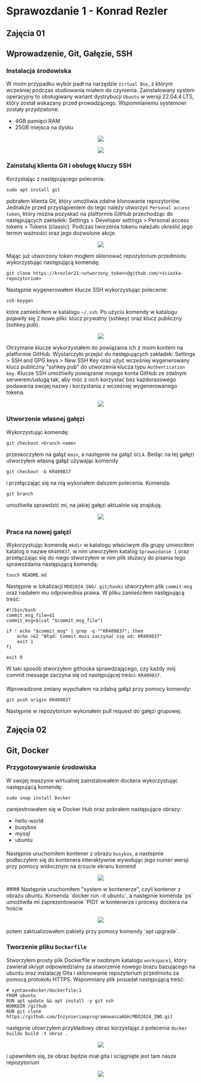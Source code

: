 # Sprawozdanie 1 - Konrad Rezler
## Zajęcia 01
## Wprowadzenie, Git, Gałęzie, SSH
### Instalacja środowiska
W moim przypadku wybór padł na narzędzie `Virtual Box`, z którym wcześniej podczas studiowania miałem do czynienia. Zainstalowany system operacyjny to obsługiwany wariant dystrybucji `Ubuntu` w wersji 22.04.4 LTS, który został wskazany przed prowadzącego. Wspomnianemu systemowi zostały przydzielone:
- 4GB pamięci RAM
- 25GB miejsca na dysku

<p align="center">
 <img src="https://github.com/InzynieriaOprogramowaniaAGH/MDO2024_INO/blob/KR409837/ITE/GCL4/KR409837/Sprawozdanie1/VirtualBox.png">
</p>
<p align="center">
 <img src="https://github.com/InzynieriaOprogramowaniaAGH/MDO2024_INO/blob/KR409837/ITE/GCL4/KR409837/Sprawozdanie1/pamiec.png">
</p>

### Zainstaluj klienta Git i obsługę kluczy SSH
Korzystając z następującego polecenia:
```
sudo apt install git
```
pobrałem klienta Git, który umożliwia zdalne klonowanie repozytoriów. Jednakże przed przystąpieniem do tego należy utworzyć `Personal access token`, który można pozyskać na platformie GitHub przechodząc do następujących zakładek: Settings > Developer settings > Personal access tokens > Tokens (classic). Podczas tworzenia tokenu należało określić jego termin ważności oraz jego dozwolone akcje.

<p align="center">
 <img src="https://github.com/InzynieriaOprogramowaniaAGH/MDO2024_INO/blob/KR409837/ITE/GCL4/KR409837/Sprawozdanie1/Personal Access Token.png">
</p>


Mając już utworzony token mogłem sklonować repozytorium przedmiotu wykorzystując następującą komendę:
```
git clone https://krezler21:<utworzony_token>@github.com/<ścieżka-repozytorium>
```

Następnie wygenerowałem klucze SSH wykorzystując polecenie:
```
ssh-keygen
```
które zamieściłem w katalogu `~/.ssh`. Po użyciu komendy w katalogu pojawiły się 2 nowe pliki: klucz prywatny (sshkey) oraz klucz publiczny (sshkey.pub).
<p align="center">
 <img src="https://github.com/InzynieriaOprogramowaniaAGH/MDO2024_INO/blob/KR409837/ITE/GCL4/KR409837/Sprawozdanie1/sshkey ls.png">
</p>

Otrzymane klucze wykorzystałem do powiązania ich z moim kontem na platformie GitHub. Wystarczyło przejść do następujących zakładek: Settings > SSH and GPG keys > New SSH Key oraz użyć wcześniej wygenerowany klucz publiczny "sshkey.pub" do utworzenia klucza typu `Authentication key`.
Klucze SSH umożliwiły powiązanie mojego konta GitHub ze zdalnym serwerem/usługą tak, aby móc z nich korzystać bez każdorazowego podawania swojej nazwy i korzystania z wcześniej wygenerowanego tokena.
<p align="center">
 <img src="https://github.com/InzynieriaOprogramowaniaAGH/MDO2024_INO/blob/KR409837/ITE/GCL4/KR409837/Sprawozdanie1/sshkey.png">
</p>

### Utworzenie własnej gałęzi
Wykorzystując komendę:
```
git checkout <branch-name>
```
przeskoczyłem na gałąź `main`, a następnie na gałąź `GCL4`. Bedąc na tej gałęzi utworzyłem własną gałąź używając komendy
```
git checkout -b KR409837
```
i przełączając się na nią wykonałem dalszem polecenia. Komenda:
```
git branch
```
umożliwiła sprawdzić mi, na jakiej gałęzi aktualnie się znajduję.
<p align="center">
 <img src="https://github.com/InzynieriaOprogramowaniaAGH/MDO2024_INO/blob/KR409837/ITE/GCL4/KR409837/Sprawozdanie1/gitbranch.png">
</p>

### Praca na nowej galęzi
Wykorzystując komendę `mkdir` w katalogu właściwym dla grupy umiesciłem katalog o nazwe `KR409837`, w nim utworzyłem katalog `Sprawozdanie 1` oraz przełączając się do niego stworzyłem w nim plik służacy do pisania tego sprawozdania następującą komendą:
```
touch README.md
```

Następnie w lokalizacji `MDO2024_INO/.git/hooks` utworzyłem plik `commit-msg` oraz nadałem mu odpowiednia prawa. W pliku zamieściłem następującą treść:
```
#!/bin/bash 
commit_msg_file=$1
commit_msg=$(cat "$commit_msg_file")

if ! echo "$commit_msg" | grep -q "^KR409837"; then
    echo >&2 "Błąd: Commit musi zaczynać się od: KR409837"
    exit 1
fi

exit 0
```
W taki sposób stworzyłem githooka sprawdzającego, czy każdy mój commit message zaczyna się od następującej treści: `KR409837`.
####
Wprowadzone zmiany wypchałem na zdalną gałąź przy pomocy komendy:
```
git push origin KR409837
```
Następnie w repozytorium wykonałem pull request do gałęzi grupowej.

####
## Zajęcia 02
## Git, Docker
### Przygotowywanie środowiska
W swojej maszynie wirtualnej zainstalowałem dockera wykorzystując następującą komendę:
```
sudo snap install Docker
```
zarejestrowałem się w Docker Hub oraz pobrałem następujące obrazy:
- hello-world
- busybox
- mysql
- ubuntu
#### 
Następnie uruchomiłem kontener z obrazu `busybox`, a nastepnie podłaczyłem się do kontenera interaktywnie wywołując jego numer wersji przy pomocy widocznym na zrzucie ekranu komend
<p align="center">
 <img src="https://github.com/InzynieriaOprogramowaniaAGH/MDO2024_INO/blob/KR409837/ITE/GCL4/KR409837/Sprawozdanie1/busybox.png">
</p>
####
Następnie uruchomiłem "system w kontenerze", czyli kontener z obrazu ubuntu. Komenda `docker run -it ubuntu`, a następnie komenda `ps` umożliwiła mi zaprezentowanie `PID1` w kontenerze i procesy dockera na hoście
<p align="center">
 <img src="https://github.com/InzynieriaOprogramowaniaAGH/MDO2024_INO/blob/KR409837/ITE/GCL4/KR409837/Sprawozdanie1/obrazubuntu.png">
</p>
potem zaktualizowałem pakiety przy pomocy komendy `apt upgrade`.

### Tworzenie pliku `Dockerfile`
Stworzyłem prosty plik Dockerfile w osobnym katalogu `workspace1`, który zawierał skrypt odpowiedzialny za stworzenie nowego brazu bazującego na ubuntu oraz instalację Gita i sklonowanie repozytorium przedmiotu za pomocą protokołu HTTPS. Wspomniany plik posiadał następującą treść:
```
# syntax=docker/dockerfile:1
FROM ubuntu 
RUN apt update && apt install -y git ssh 
WORKDIR /github 
RUN git clone https://github.com/InzynieriaoprogramowaniaAGH/MDO2024_INO.git 
```
następnie utowrzyłem przykładowy obraz korzystając z polecenia `docker buildx build -t obraz .`
<p align="center">
 <img src="https://github.com/InzynieriaOprogramowaniaAGH/MDO2024_INO/blob/KR409837/ITE/GCL4/KR409837/Sprawozdanie1/dockerbuild.png">
</p>
i upewniłem się, że obraz będzie miał gita i sciągnięte jest tam nasze repozytorium
<p align="center">
 <img src="https://github.com/InzynieriaOprogramowaniaAGH/MDO2024_INO/blob/KR409837/ITE/GCL4/KR409837/Sprawozdanie1/obraz potwierdzenie.png">
</p>






